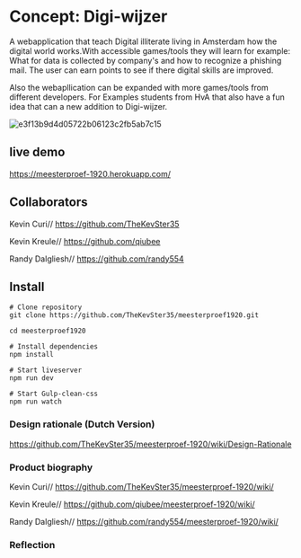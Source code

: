 
# Concept: Digi-wijzer

A webapplication that teach Digital illiterate living in Amsterdam how the digital world works.With accessible games/tools they will learn for example: What for data is collected by company's and how to recognize a phishing mail. The user can earn points to see if there digital skills are improved. 

Also the webapllication can be expanded with more games/tools from different developers. For Examples students from HvA that also have a fun idea that can a new addition to Digi-wijzer.

![e3f13b9d4d05722b06123c2fb5ab7c15](https://user-images.githubusercontent.com/43183768/84875798-c080e380-b086-11ea-998c-a23973f62cca.jpg)

## live demo
https://meesterproef-1920.herokuapp.com/

## Collaborators

Kevin Curi// https://github.com/TheKevSter35

Kevin Kreule// https://github.com/qiubee

Randy Dalgliesh// https://github.com/randy554


## Install 

```
# Clone repository
git clone https://github.com/TheKevSter35/meesterproef1920.git

cd meesterproef1920

# Install dependencies
npm install

# Start liveserver 
npm run dev

# Start Gulp-clean-css
npm run watch
```

### Design rationale (Dutch Version)
https://github.com/TheKevSter35/meesterproef-1920/wiki/Design-Rationale

### Product biography 
Kevin Curi// https://github.com/TheKevSter35/meesterproef-1920/wiki/

Kevin Kreule// https://github.com/qiubee/meesterproef-1920/wiki/

Randy Dalgliesh// https://github.com/randy554/meesterproef-1920/wiki/

### Reflection



